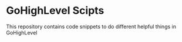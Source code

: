 # GoHighLevel Scipts

This repository contains code snippets to do different helpful things in GoHighLevel